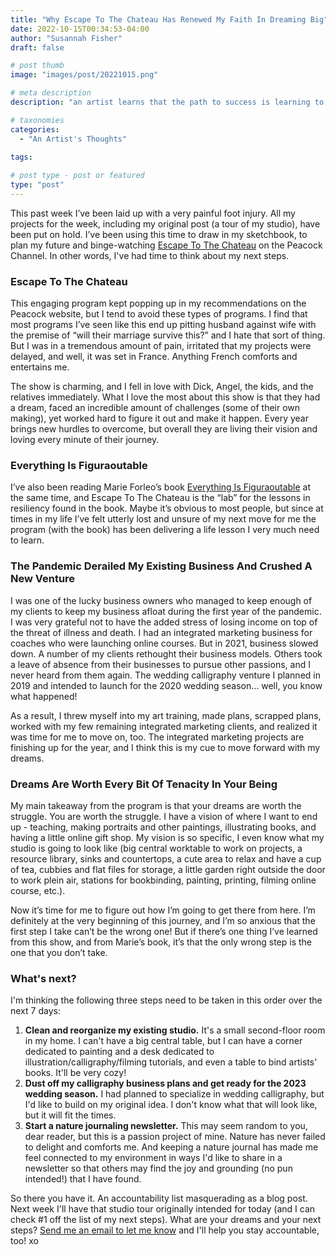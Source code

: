 ```yaml
---
title: "Why Escape To The Chateau Has Renewed My Faith In Dreaming Big"
date: 2022-10-15T00:34:53-04:00
author: "Susannah Fisher"
draft: false

# post thumb
image: "images/post/20221015.png"

# meta description
description: "an artist learns that the path to success is learning to master the act of bouncing back and remaining flexible"

# taxonomies
categories:
  - "An Artist's Thoughts"
  
tags:

# post type - post or featured
type: "post"
---
```


This past week I’ve been laid up with a very painful foot injury. All my projects for the week, including my original post (a tour of my studio), have been put on hold. I’ve been using this time to draw in my sketchbook, to plan my future and binge-watching <a href="https://thechateau.tv/" target=”_blank”>Escape To The Chateau</a> on the Peacock Channel. In other words, I've had time to think about my next steps.

<!--more-->

### Escape To The Chateau
This engaging program kept popping up in my recommendations on the Peacock website, but I tend to avoid these types of programs. I find that most programs I’ve seen like this end up pitting husband against wife with the premise of “will their marriage survive this?” and I hate that sort of thing. But I was in a tremendous amount of pain, irritated that my projects were delayed, and well, it was set in France. Anything French comforts and entertains me.

The show is charming, and I fell in love with Dick, Angel, the kids, and the relatives immediately. What I love the most about this show is that they had a dream, faced an incredible amount of challenges (some of their own making), yet worked hard to figure it out and make it happen. Every year brings new hurdles to overcome, but overall they are living their vision and loving every minute of their journey.

### Everything Is Figuraoutable
I’ve also been reading Marie Forleo’s book <a href="https://www.penguinrandomhouse.com/books/567276/everything-is-figureoutable-by-marie-forleo/" target=”_blank”>Everything Is Figuraoutable</a> at the same time, and Escape To The Chateau is the “lab” for the lessons in resiliency found in the book. Maybe it’s obvious to most people, but since at times in my life I’ve felt utterly lost and unsure of my next move for me the program (with the book) has been delivering a life lesson I very much need to learn.

### The Pandemic Derailed My Existing Business And Crushed A New Venture
I was one of the lucky business owners who managed to keep enough of my clients to keep my business afloat during the first year of the pandemic. I was very grateful not to have the added stress of losing income on top of the threat of illness and death. I had an integrated marketing business for coaches who were launching online courses. But in 2021, business slowed down. A number of my clients rethought their business models. Others took a leave of absence from their businesses to pursue other passions, and I never heard from them again. The wedding calligraphy venture I planned in 2019 and intended to launch for the 2020 wedding season… well, you know what happened!

As a result, I threw myself into my art training, made plans, scrapped plans, worked with my few remaining integrated marketing clients, and realized it was time for me to move on, too. The integrated marketing projects are finishing up for the year, and I think this is my cue to move forward with my dreams.
### Dreams Are Worth Every Bit Of Tenacity In Your Being
My main takeaway from the program is that your dreams are worth the struggle. You are worth the struggle. I have a vision of where I want to end up - teaching, making portraits and other paintings, illustrating books, and having a little online gift shop. My vision is so specific, I even know what my studio is going to look like (big central worktable to work on projects, a resource library, sinks and countertops, a cute area to relax and have a cup of tea, cubbies and flat files for storage, a little garden right outside the door to work plein air, stations for bookbinding, painting, printing, filming online course, etc.).

Now it’s time for me to figure out how I’m going to get there from here. I’m definitely at the very beginning of this journey, and I’m so anxious that the first step I take can’t be the wrong one! But if there’s one thing I’ve learned from this show, and from Marie’s book, it’s that the only wrong step is the one that you don’t take.
### What's next?
I'm thinking the following three steps need to be taken in this order over the next 7 days:
1. **Clean and reorganize my existing studio.** It's a small second-floor room in my home. I can't have a big central table, but I can have a corner dedicated to painting and a desk dedicated to illustration/calligraphy/filming tutorials, and even a table to bind artists' books. It'll be very cozy!
2. **Dust off my calligraphy business plans and get ready for the 2023 wedding season.** I had planned to specialize in wedding calligraphy, but I'd like to build on my original idea. I don't know what that will look like, but it will fit the times.
3. **Start a nature journaling newsletter.** This may seem random to you, dear reader, but this is a passion project of mine. Nature has never failed to delight and comforts me. And keeping a nature journal has made me feel connected to my environment in ways I'd like to share in a newsletter so that others may find the joy and grounding (no pun intended!) that I have found.

So there you have it. An accountability list masquerading as a blog post. Next week I'll have that studio tour originally intended for today (and I can check #1 off the list of my next steps). What are your dreams and your next steps? [Send me an email to let me know](mailto:info@susannahfisher.art) and I'll help you stay accountable, too! xo






